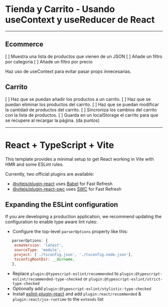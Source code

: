 # Tienda y Carrito - Usando useContext y useReducer de React

---

## Ecommerce

[ ] Muestra una lista de productos que vienen de un JSON
[ ] Añade un filtro por categoría
[ ] Añade un filtro por precio

Haz uso de useContext para evitar pasar props innecesarias.

## Carrito

[ ] Haz que se puedan añadir los productos a un carrito.
[ ] Haz que se puedan eliminar los productos del carrito.
[ ] Haz que se puedan modificar la cantidad de productos del carrito.
[ ] Sincroniza los cambios del carrito con la lista de productos.
[ ] Guarda en un localStorage el carrito para que se recupere al recargar la página. (da puntos)

---

# React + TypeScript + Vite

This template provides a minimal setup to get React working in Vite with HMR and some ESLint rules.

Currently, two official plugins are available:

- [@vitejs/plugin-react](https://github.com/vitejs/vite-plugin-react/blob/main/packages/plugin-react/README.md) uses [Babel](https://babeljs.io/) for Fast Refresh
- [@vitejs/plugin-react-swc](https://github.com/vitejs/vite-plugin-react-swc) uses [SWC](https://swc.rs/) for Fast Refresh

## Expanding the ESLint configuration

If you are developing a production application, we recommend updating the configuration to enable type aware lint rules:

- Configure the top-level `parserOptions` property like this:

```js
   parserOptions: {
    ecmaVersion: 'latest',
    sourceType: 'module',
    project: ['./tsconfig.json', './tsconfig.node.json'],
    tsconfigRootDir: __dirname,
   },
```

- Replace `plugin:@typescript-eslint/recommended` to `plugin:@typescript-eslint/recommended-type-checked` or `plugin:@typescript-eslint/strict-type-checked`
- Optionally add `plugin:@typescript-eslint/stylistic-type-checked`
- Install [eslint-plugin-react](https://github.com/jsx-eslint/eslint-plugin-react) and add `plugin:react/recommended` & `plugin:react/jsx-runtime` to the `extends` list
